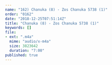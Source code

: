```yaml
---
name: "162) Chanuka (8) - Zos Chanuka 5738 (1)"
order: "0162"
date: "2018-12-25T07:51:14Z"
title: "Chanuka (8) - Zos Chanuka 5738 (1)"
keywords: []
file:
- ext: ".m4a"
  mime: "audio/x-m4a"
  size: 3823642
  duration: "7:00"
published: true
---
```

